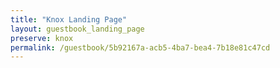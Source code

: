 ```yaml
---
title: "Knox Landing Page"
layout: guestbook_landing_page
preserve: knox
permalink: /guestbook/5b92167a-acb5-4ba7-bea4-7b18e81c47cd
---
```

